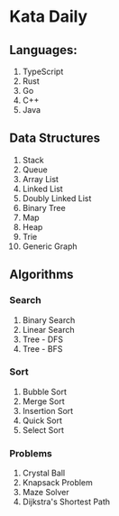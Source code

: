 # Kata Daily

## Languages:

1. TypeScript
2. Rust
3. Go
4. C++
5. Java

## Data Structures

1. Stack
2. Queue
3. Array List
4. Linked List
5. Doubly Linked List
6. Binary Tree
7. Map
8. Heap
9. Trie
10. Generic Graph


## Algorithms

### Search

1. Binary Search
2. Linear Search
3. Tree - DFS
4. Tree - BFS


### Sort
1. Bubble Sort
2. Merge Sort
3. Insertion Sort
4. Quick Sort
5. Select Sort


### Problems

1. Crystal Ball
2. Knapsack Problem
3. Maze Solver
4. Dijkstra's Shortest Path
